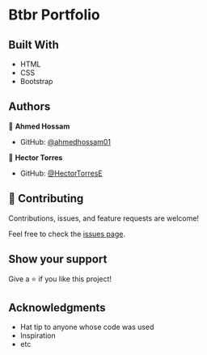 # Btbr Portfolio

## Built With

- HTML
- CSS
- Bootstrap

## Authors

👤 **Ahmed Hossam**

- GitHub: [@ahmedhossam01](https://github.com/ahmedhossam01)

👤 **Hector Torres**

- GitHub: [@HectorTorresE](https://github.com/HectorTorresE)

## 🤝 Contributing

Contributions, issues, and feature requests are welcome!

Feel free to check the [issues page](../../issues/).

## Show your support

Give a ⭐️ if you like this project!

## Acknowledgments

- Hat tip to anyone whose code was used
- Inspiration
- etc
